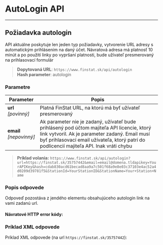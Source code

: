 # AutoLogin API

---
## Požiadavka autologin
API aktuálne poskytuje len jeden typ požiadavky, vytvorenie URL adresy s automatickým 
prihlásenim na daný účet. Návratová adresa má platnosť 10 minút a po použití linky po vypršaní 
platnosti, bude užívateľ presmerovaný na prihlasovací formulár

> **Dopytovaná URL**: ```https://www.finstat.sk/api/autologin```<br />
> **Hash parameter**: autologin
### Parametre
| Parameter | Popis |
| ----------- | ----------- |
| **url**<br />*[povinný]*| Platná FinStat URL, na ktorú má byť užívateľ presmerovaný |
| **email**<br />*[nepovinný]*| Ak parameter nie je zadaný, užívateľ bude prihlásený pod účtom majiteľa API licencie, ktorý link vytvoril. Ak je parameter zadaný. Email musí byť prihlasovací email užívateľa, ktorý patrí do podlicencií majiteľa API. Inak vráti chybu |

[](../../../common/parameters/parameters-sk.md ':include')

> **Príklad volania:** ```https://www.finstat.sk/api/autologin?url=https://finstat.sk/35757442&email=email@domena.tldapikey=YourAPIKey&hash=cdab830acd61becad8aa9a7c501f68a9e8e03c37103e4ac52a4d0209d39781f5&StationId=YourStationID&StationName=Your+Station+Name```

### Popis odpovede

Odpoveď pozostáva z jendého elementu obsahujúceho autologin link na vami zadanú url.


#### Návratové HTTP error kódy:
[](../../../common/http/errorcodes-sk.md ':include')

### Príklad XML odpovede
Príklad XML odpovede (na url `https://finstat.sk/35757442`):

[](../../../common/examples/autologin.md ':include')
